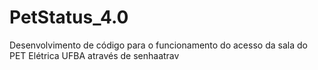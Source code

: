 # PetStatus_4.0
 Desenvolvimento de código para o funcionamento do acesso da sala do PET Elétrica UFBA através de senhaatrav
